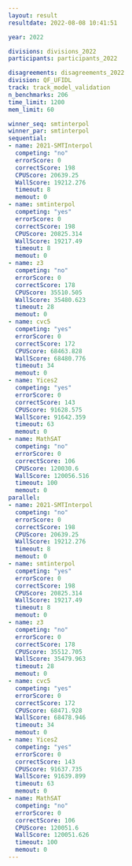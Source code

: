 ```yaml
---
layout: result
resultdate: 2022-08-08 10:41:51

year: 2022

divisions: divisions_2022
participants: participants_2022

disagreements: disagreements_2022
division: QF_UFIDL
track: track_model_validation
n_benchmarks: 206
time_limit: 1200
mem_limit: 60

winner_seq: smtinterpol
winner_par: smtinterpol
sequential:
- name: 2021-SMTInterpol
  competing: "no"
  errorScore: 0
  correctScore: 198
  CPUScore: 20639.25
  WallScore: 19212.276
  timeout: 8
  memout: 0
- name: smtinterpol
  competing: "yes"
  errorScore: 0
  correctScore: 198
  CPUScore: 20825.314
  WallScore: 19217.49
  timeout: 8
  memout: 0
- name: z3
  competing: "no"
  errorScore: 0
  correctScore: 178
  CPUScore: 35510.505
  WallScore: 35480.623
  timeout: 28
  memout: 0
- name: cvc5
  competing: "yes"
  errorScore: 0
  correctScore: 172
  CPUScore: 68463.828
  WallScore: 68480.776
  timeout: 34
  memout: 0
- name: Yices2
  competing: "yes"
  errorScore: 0
  correctScore: 143
  CPUScore: 91628.575
  WallScore: 91642.359
  timeout: 63
  memout: 0
- name: MathSAT
  competing: "no"
  errorScore: 0
  correctScore: 106
  CPUScore: 120030.6
  WallScore: 120056.516
  timeout: 100
  memout: 0
parallel:
- name: 2021-SMTInterpol
  competing: "no"
  errorScore: 0
  correctScore: 198
  CPUScore: 20639.25
  WallScore: 19212.276
  timeout: 8
  memout: 0
- name: smtinterpol
  competing: "yes"
  errorScore: 0
  correctScore: 198
  CPUScore: 20825.314
  WallScore: 19217.49
  timeout: 8
  memout: 0
- name: z3
  competing: "no"
  errorScore: 0
  correctScore: 178
  CPUScore: 35512.705
  WallScore: 35479.963
  timeout: 28
  memout: 0
- name: cvc5
  competing: "yes"
  errorScore: 0
  correctScore: 172
  CPUScore: 68471.928
  WallScore: 68478.946
  timeout: 34
  memout: 0
- name: Yices2
  competing: "yes"
  errorScore: 0
  correctScore: 143
  CPUScore: 91637.735
  WallScore: 91639.899
  timeout: 63
  memout: 0
- name: MathSAT
  competing: "no"
  errorScore: 0
  correctScore: 106
  CPUScore: 120051.6
  WallScore: 120051.626
  timeout: 100
  memout: 0
---
```

